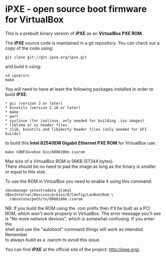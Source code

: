 # iPXE - open source boot firmware for VirtualBox

This is a prebuilt binary version of **iPXE** as an **VirtualBox PXE ROM**.

The **iPXE** source code is maintained in a git repository. You can check out a copy of the code using:

```
git clone git://git.ipxe.org/ipxe.git
```

and build it using:

```
cd ipxe/src
make
```

You will need to have at least the following packages installed in order to build **iPXE**:

```
* gcc (version 3 or later)
* binutils (version 2.18 or later)
* make
* perl
* syslinux (for isolinux, only needed for building .iso images)
* liblzma or xz header files
* zlib, binutils and libiberty header files (only needed for EFI builds)
```

to build this **Intel 82540EM Gigabit Ethernet PXE ROM** for VirtualBox use:

```
make CONFIG=vbox bin/8086100e.isarom
```

Max size of a VirtualBox ROM is 56KB (57344 bytes).  
There should be no need to pad the image as long as the binary is smaller or equal to this size.

To use the ROM in VirtualBox you need to enable it using this command:

```
vboxmanage setextradata global VBoxInternal/Devices/pcbios/0/Config/LanBootRom \
  /absolute/path/to/8086100e.isarom
```

NB: If you build the ROM using the .rom prefix then it'll be built as a PCI  
ROM, which won't work properly in VirtualBox.  The error message you'll see  
is "No more network devices", which is somewhat confusing.  If you enter the  
shell and use the "autoboot" command things will work as intended.  Remember  
to always build as a .isarom to avoid this issue.

You can find **iPXE** at the official site of the project: <http://ipxe.org/>.
